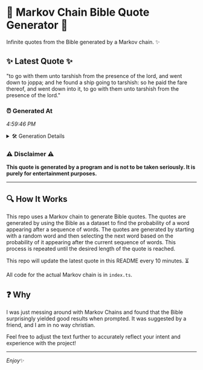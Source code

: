 # 📖 Markov Chain Bible Quote Generator 📖

Infinite quotes from the Bible generated by a Markov chain. ✨

## ✨ Latest Quote ✨
"to go with them unto tarshish from the presence of the lord, and went down to joppa; and he found a ship going to tarshish: so he paid the fare thereof, and went down into it, to go with them unto tarshish from the presence of the lord."

### ⏰ Generated At
*4:59:46 PM*

<details>
    <summary>🛠️ Generation Details</summary>
    <p>
        <strong>🌱 Seed:</strong> to<br>
        <strong>🔄 Iterations:</strong> 47<br>
        <strong>📜 Context History:</strong><br>[ to ]: go<br>[ to, go ]: with<br>[ to, go, with ]: them<br>[ to, go, with, them ]: unto<br>[ to, go, with, them, unto ]: tarshish<br>[ to, go, with, them, unto, tarshish ]: from<br>[ go, with, them, unto, tarshish, from ]: the<br>[ with, them, unto, tarshish, from, the ]: presence<br>[ them, unto, tarshish, from, the, presence ]: of<br>[ unto, tarshish, from, the, presence, of ]: the<br>[ tarshish, from, the, presence, of, the ]: lord,<br>[ from, the, presence, of, the, lord, ]: and<br>[ the, presence, of, the, lord,, and ]: went<br>[ presence, of, the, lord,, and, went ]: down<br>[ of, the, lord,, and, went, down ]: to<br>[ the, lord,, and, went, down, to ]: joppa;<br>[ lord,, and, went, down, to, joppa; ]: and<br>[ and, went, down, to, joppa;, and ]: he<br>[ went, down, to, joppa;, and, he ]: found<br>[ down, to, joppa;, and, he, found ]: a<br>[ to, joppa;, and, he, found, a ]: ship<br>[ joppa;, and, he, found, a, ship ]: going<br>[ and, he, found, a, ship, going ]: to<br>[ he, found, a, ship, going, to ]: tarshish:<br>[ found, a, ship, going, to, tarshish: ]: so<br>[ a, ship, going, to, tarshish:, so ]: he<br>[ ship, going, to, tarshish:, so, he ]: paid<br>[ going, to, tarshish:, so, he, paid ]: the<br>[ to, tarshish:, so, he, paid, the ]: fare<br>[ tarshish:, so, he, paid, the, fare ]: thereof,<br>[ so, he, paid, the, fare, thereof, ]: and<br>[ he, paid, the, fare, thereof,, and ]: went<br>[ paid, the, fare, thereof,, and, went ]: down<br>[ the, fare, thereof,, and, went, down ]: into<br>[ fare, thereof,, and, went, down, into ]: it,<br>[ thereof,, and, went, down, into, it, ]: to<br>[ and, went, down, into, it,, to ]: go<br>[ went, down, into, it,, to, go ]: with<br>[ down, into, it,, to, go, with ]: them<br>[ into, it,, to, go, with, them ]: unto<br>[ it,, to, go, with, them, unto ]: tarshish<br>[ to, go, with, them, unto, tarshish ]: from<br>[ go, with, them, unto, tarshish, from ]: the<br>[ with, them, unto, tarshish, from, the ]: presence<br>[ them, unto, tarshish, from, the, presence ]: of<br>[ unto, tarshish, from, the, presence, of ]: the<br>[ tarshish, from, the, presence, of, the ]: lord.<br>
    </p>
</details>

### ⚠️ Disclaimer ⚠️
**This quote is generated by a program and is not to be taken seriously. It is purely for entertainment purposes.**

---

## 🔍 How It Works

This repo uses a Markov chain to generate Bible quotes. The quotes are generated by using the Bible as a dataset to find the probability of a word appearing after a sequence of words. The quotes are generated by starting with a random word and then selecting the next word based on the probability of it appearing after the current sequence of words. This process is repeated until the desired length of the quote is reached.

This repo will update the latest quote in this README every 10 minutes. ⏳

All code for the actual Markov chain is in `index.ts`.

## ❓ Why

I was just messing around with Markov Chains and found that the Bible surprisingly yielded good results when prompted. 
It was suggested by a friend, and I am in no way christian.

Feel free to adjust the text further to accurately reflect your intent and experience with the project!

---

*Enjoy*✨
